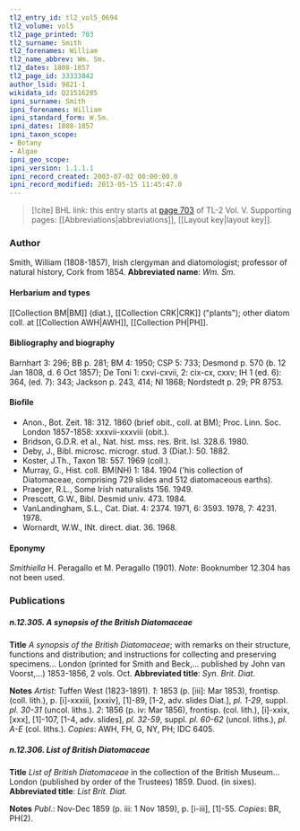 ```yaml
---
tl2_entry_id: tl2_vol5_0694
tl2_volume: vol5
tl2_page_printed: 703
tl2_surname: Smith
tl2_forenames: William
tl2_name_abbrev: Wm. Sm.
tl2_dates: 1808-1857
tl2_page_id: 33333842
author_lsid: 9821-1
wikidata_id: Q21516205
ipni_surname: Smith
ipni_forenames: William
ipni_standard_form: W.Sm.
ipni_dates: 1808-1857
ipni_taxon_scope: 
- Botany
- Algae
ipni_geo_scope: 
ipni_version: 1.1.1.1
ipni_record_created: 2003-07-02 00:00:00.0
ipni_record_modified: 2013-05-15 11:45:47.0
---
```



> [!cite] BHL link: this entry starts at [page 703](https://www.biodiversitylibrary.org/page/33333842) of TL-2 Vol. V.
> Supporting pages: [[Abbreviations|abbreviations]], [[Layout key|layout key]].

### Author

Smith, William (1808-1857), Irish clergyman and diatomologist; professor of natural history, Cork from 1854. 
**Abbreviated name**: *Wm. Sm.*

#### Herbarium and types

[[Collection BM|BM]] (diat.), [[Collection CRK|CRK]] ("plants"); other diatom coll. at [[Collection AWH|AWH]], [[Collection PH|PH]].

#### Bibliography and biography

Barnhart 3: 296; BB p. 281; BM 4: 1950; CSP 5: 733; Desmond p. 570 (b. 12 Jan 1808, d. 6 Oct 1857); De Toni 1: cxvi-cxvii, 2: cix-cx, cxxv; IH 1 (ed. 6): 364, (ed. 7): 343; Jackson p. 243, 414; NI 1868; Nordstedt p. 29; PR 8753.

#### Biofile

- Anon., Bot. Zeit. 18: 312. 1860 (brief obit., coll. at BM); Proc. Linn. Soc. London 1857-1858: xxxvii-xxxviii (obit.).
- Bridson, G.D.R. et al., Nat. hist. mss. res. Brit. Isl. 328.6. 1980.
- Deby, J., Bibl. microsc. microgr. stud. 3 (Diat.): 50. 1882.
- Koster, J.Th., Taxon 18: 557. 1969 (coll.).
- Murray, G., Hist. coll. BM(NH) 1: 184. 1904 ('his collection of Diatomaceae, comprising 729 slides and 512 diatomaceous earths).
- Praeger, R.L., Some Irish naturalists 156. 1949.
- Prescott, G.W., Bibl. Desmid univ. 473. 1984.
- VanLandingham, S.L., Cat. Diat. 4: 2374. 1971, 6: 3593. 1978, 7: 4231. 1978.
- Wornardt, W.W., INt. direct. diat. 36. 1968.

#### Eponymy

*Smithiella* H. Peragallo et M. Peragallo (1901). *Note*: Booknumber 12.304 has not been used.

### Publications

##### n.12.305. A synopsis of the British Diatomaceae

**Title**
*A synopsis of the British Diatomaceae*; with remarks on their structure, functions and distribution; and instructions for collecting and preserving specimens... London (printed for Smith and Beck,... published by John van Voorst,...) 1853-1856, 2 vols. Oct.
**Abbreviated title**: *Syn. Brit. Diat.*

**Notes**
*Artist*: Tuffen West (1823-1891).
*1*: 1853 (p. \[iii\]: Mar 1853), frontisp. (coll. lith.), p. \[i\]-xxxiii, \[xxxiv\], \[1\]-89, \[1-2, adv. slides Diat.\], *pl. 1-29*, suppl. *pl. 30-31* (uncol. liths.).
*2*: 1856 (p. iv: Mar 1856), frontisp. (col. lith.), \[i\]-xxix, \[xxx\], \[1\]-107, \[1-4, adv. slides\], *pl. 32-59*, suppl. *pl. 60-62* (uncol. liths.), *pl. A-E* (col. liths.).
*Copies*: AWH, FH, G, NY, PH; IDC 6405.

##### n.12.306. List of British Diatomaceae

**Title**
*List of British Diatomaceae* in the collection of the British Museum... London (published by order of the Trustees) 1859. Duod. (in sixes).
**Abbreviated title**: *List Brit. Diat.*

**Notes**
*Publ*.: Nov-Dec 1859 (p. iii: 1 Nov 1859), p. \[i-iii\], \[1\]-55. *Copies*: BR, PH(2).

